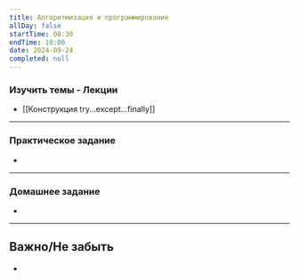 ```yaml
---
title: Алгоритмизация и программирование
allDay: false
startTime: 08:30
endTime: 10:00
date: 2024-09-24
completed: null
---
```

### Изучить темы - Лекции

- [[Конструкция try...except...finally]]

---
### Практическое задание

- 

---
### Домашнее задание

- 

---
## Важно/Не забыть

- 